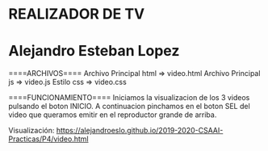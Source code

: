 # REALIZADOR DE TV
# Alejandro Esteban Lopez

====ARCHIVOS====
Archivo Principal html => video.html
Archivo Principal js => video.js
Estilo css => video.css

====FUNCIONAMIENTO====
Iniciamos la visualizacion de los 3 videos pulsando el boton INICIO.
A continuacion pinchamos en el boton SEL del video que queramos emitir en
el reproductor grande de arriba.

Visualización: https://alejandroeslo.github.io/2019-2020-CSAAI-Practicas/P4/video.html

